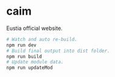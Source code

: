 # caim
Eustia official website.

```bash
# Watch and auto re-build.
npm run dev
# Build final output into dist folder.
npm run build
# Update module data.
npm run updateMod
```
